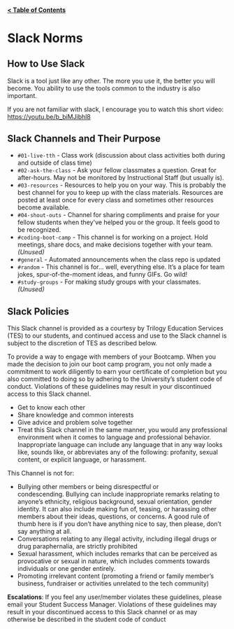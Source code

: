 #### [< Table of Contents](README.md)

# Slack Norms

## How to Use Slack

Slack is a tool just like any other. The more you use it, the better you will become. You ability to use the tools common to the industry is also important.

If you are not familiar with slack, I encourage you to watch this short video: https://youtu.be/b_biMJibhl8

## Slack Channels and Their Purpose

- `#01-live-tth` - Class work (discussion about class activities both during and outside of class time)
- `#02-ask-the-class` - Ask your fellow classmates a question. Great for after-hours. May not be monitored by Instructional Staff (but usually is).
- `#03-resources` - Resources to help you on your way. This is probably the best channel for you to keep up with the class materials. Resources are posted at least once for every class and sometimes other resources become available.
- `#04-shout-outs` - Channel for sharing compliments and praise for your fellow students when they've helped you or the group. It feels good to be recognized.
- `#coding-boot-camp` - This channel is for working on a project. Hold meetings, share docs, and make decisions together with your team. _(Unused)_
- `#general` - Automated announcements when the class repo is updated
- `#random` - This channel is for... well, everything else. It’s a place for team jokes, spur-of-the-moment ideas, and funny GIFs. Go wild!
- `#study-groups` - For making study groups with your classmates. _(Unused)_

## Slack Policies

This Slack channel is provided as a courtesy by Trilogy Education Services (TES) to our students, and continued access and use to the Slack channel is subject to the discretion of TES as described below.

To provide a way to engage with members of your Bootcamp. When you made the decision to join our boot camp program, you not only made a commitment to work diligently to earn your certificate of completion but you also committed to doing so by adhering to the University’s student code of conduct. Violations of these guidelines may result in your discontinued access to this Slack channel.

- Get to know each other
- Share knowledge and common interests
- Give advice and problem solve together
- Treat this Slack channel in the same manner, you would any professional environment when it comes to language and professional behavior. Inappropriate language can include any language that in any way looks like, sounds like, or abbreviates any of the following: profanity, sexual content, or explicit language, or harassment.

This Channel is not for:

- Bullying other members or being disrespectful or condescending. Bullying can include inappropriate remarks relating to anyone’s ethnicity, religious background, sexual orientation, gender identity. It can also include making fun of, teasing, or harassing other members about their ideas, questions, or concerns. A good rule of thumb here is if you don’t have anything nice to say, then please, don’t say anything at all.
- Conversations relating to any illegal activity, including illegal drugs or drug paraphernalia, are strictly prohibited
- Sexual harassment, which includes remarks that can be perceived as provocative or sexual in nature, which includes comments towards individuals or one gender entirely.
- Promoting irrelevant content (promoting a friend or family member’s business, fundraiser or activities unrelated to the tech community)

**Escalations**: If you feel any user/member violates these guidelines, please email your Student Success Manager. Violations of these guidelines may result in your discontinued access to this Slack channel or as may otherwise be described in the student code of conduct
